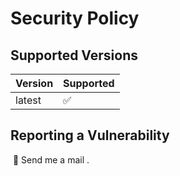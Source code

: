 # Security Policy

## Supported Versions

| Version | Supported          |
| ------- | ------------------ |
| latest   | :white_check_mark: |

## Reporting a Vulnerability

 :email: Send me a mail . 
